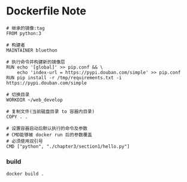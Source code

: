 Dockerfile Note
===============

``` shell
# 继承的镜像:tag
FROM python:3

# 构建者
MAINTAINER bluethon

# 执行命令并构建新的镜像层
RUN echo '[global]' >> pip.conf && \
    echo 'index-url = https://pypi.douban.com/simple' >> pip.conf
RUN pip install -r /tmp/requirements.txt -i https://pypi.douban.com/simple

# 切换目录
WORKDIR ~/web_develop

# 复制文件(当前磁盘目录 to 容器内目录)
COPY . .

# 设置容器启动后默认执行的命令及参数
# CMD能够被 docker run 后的参数覆盖
# 必须使用双引号
CMD ["python", "./chapter3/section1/hello.py"]

```

### build

    docker build .
